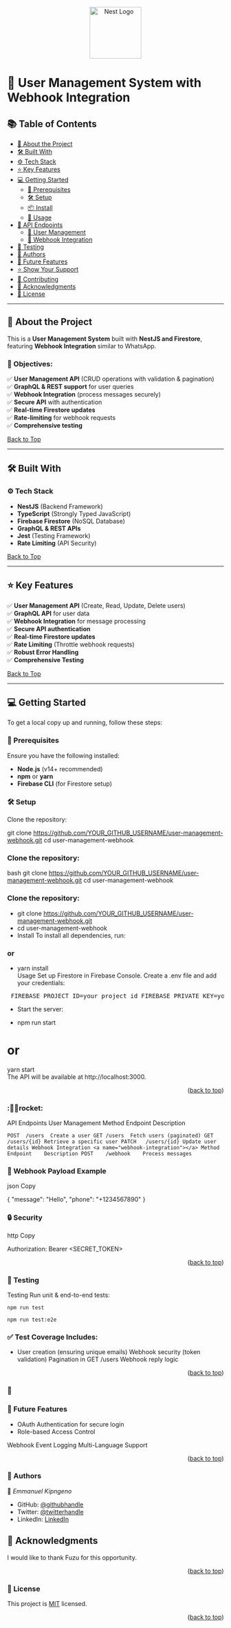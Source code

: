 <p align="center">
  <a href="http://nestjs.com/" target="blank"><img src="https://nestjs.com/img/logo-small.svg" width="120" alt="Nest Logo" /></a>
</p>

<a name="readme-top"></a>

# 🚀 User Management System with Webhook Integration  

## 📚 Table of Contents  

- [📖 About the Project](#about-project)
- [🛠️ Built With](#built-with)
- [⚙️ Tech Stack](#tech-stack)
- [⭐ Key Features](#key-features)
- [💻 Getting Started](#getting-started)
  - [🔧 Prerequisites](#prerequisites)
  - [🛠️ Setup](#setup)
  - [📦 Install](#install)
  - [🚀 Usage](#usage)
- [📡 API Endpoints](#api-endpoints)
  - [👤 User Management](#user-management)
  - [🔗 Webhook Integration](#webhook-integration)
- [🧪 Testing](#testing)
- [👥 Authors](#authors)
- [🔭 Future Features](#future-features)
- [⭐ Show Your Support](#support)
- [🤝 Contributing](#contributing)
- [🙏 Acknowledgments](#acknowledgments)
- [📝 License](#license)

---

## 📖 About the Project <a name="about-project"></a>

This is a **User Management System** built with **NestJS and Firestore**, featuring **Webhook Integration** similar to WhatsApp.

### 🔹 Objectives:
✅ **User Management API** (CRUD operations with validation & pagination)  
✅ **GraphQL & REST support** for user queries  
✅ **Webhook Integration** (process messages securely)  
✅ **Secure API** with authentication  
✅ **Real-time Firestore updates**  
✅ **Rate-limiting** for webhook requests  
✅ **Comprehensive testing**  

[Back to Top](#readme-top)

---

## 🛠️ Built With <a name="built-with"></a>

### ⚙️ Tech Stack <a name="tech-stack"></a>

- **NestJS** (Backend Framework)  
- **TypeScript** (Strongly Typed JavaScript)  
- **Firebase Firestore** (NoSQL Database)  
- **GraphQL & REST APIs**  
- **Jest** (Testing Framework)  
- **Rate Limiting** (API Security)  

[Back to Top](#readme-top)

---

## ⭐ Key Features <a name="key-features"></a>

✅ **User Management API** (Create, Read, Update, Delete users)  
✅ **GraphQL API** for user data  
✅ **Webhook Integration** for message processing  
✅ **Secure API authentication**  
✅ **Real-time Firestore updates**  
✅ **Rate Limiting** (Throttle webhook requests)  
✅ **Robust Error Handling**  
✅ **Comprehensive Testing**  

[Back to Top](#readme-top)

---

## 💻 Getting Started <a name="getting-started"></a>

To get a local copy up and running, follow these steps:

### 🔧 Prerequisites <a name="prerequisites"></a>

Ensure you have the following installed:

- **Node.js** (v14+ recommended)  
- **npm** or **yarn**  
- **Firebase CLI** (for Firestore setup)  

### 🛠️ Setup <a name="setup"></a>

Clone the repository:


git clone https://github.com/YOUR_GITHUB_USERNAME/user-management-webhook.git
cd user-management-webhook

### Clone the repository:

bash
git clone https://github.com/YOUR_GITHUB_USERNAME/user-management-webhook.git
cd user-management-webhook

### Clone the repository:

* git clone https://github.com/YOUR_GITHUB_USERNAME/user-management-webhook.git  
* cd user-management-webhook  
* Install <a name="install"></a>
To install all dependencies, run:

 
###  or  
* yarn install  
Usage <a name="usage"></a>
Set up Firestore in Firebase Console.
Create a .env file and add your credentials:

<pre> FIREBASE_PROJECT_ID=your_project_id FIREBASE_PRIVATE_KEY=your_private_key FIREBASE_CLIENT_EMAIL=your_client_email WEBHOOK_SECRET_TOKEN=your_secret_token </pre>

* Start the server:

* npm run start  
# or  
yarn start  
The API will be available at http://localhost:3000.

<p align="right">(<a href="#readme-top">back to top</a>)</p>

### :🚀🔥rocket: 

API Endpoints <a name="api-endpoints"></a>
User Management <a name="user-management"></a>
Method	Endpoint	Description

``POST	/users	Create a user
GET	/users	Fetch users (paginated)
GET	/users/{id}	Retrieve a specific user
PATCH	/users/{id}	Update user details
Webhook Integration <a name="webhook-integration"></a>
Method	Endpoint	Description
POST	/webhook	Process messages``

### 📨 Webhook Payload Example
json
Copy

{
  "message": "Hello",
  "phone": "+1234567890"
}

### 🔒 Security
http
Copy

Authorization: Bearer <SECRET_TOKEN>
<p align="right">(<a href="#readme-top">back to top</a>)</p>

### 🧪 Testing

Testing <a name="testing"></a>
Run unit & end-to-end tests:


```npm run test  ```

```npm run test:e2e  ```
### ✅ Test Coverage Includes:

* User creation (ensuring unique emails)
Webhook security (token validation)
Pagination in GET /users
Webhook reply logic
<p align="right">(<a href="#readme-top">back to top</a>)</p>

### :telescope:
 ### 🔮 Future Features<a name="future-features"></a>
* OAuth Authentication for secure login
* Role-based Access Control

Webhook Event Logging
Multi-Language Support
<p align="right">(<a href="#readme-top">back to top</a>)</p>


### 👥 Authors<a name="authors"></a>
:bust_in_silhouette: *Emmanuel Kipngeno*
- GitHub: [@githubhandle](https://github.com/kkmanuu)
- Twitter: [@twitterhandle](https://twitter.com/kkmanuu)
- LinkedIn: [LinkedIn](https://www.linkedin.com/in/emmanuel-kipngeno/)


## :pray: Acknowledgments <a name="acknowledgements"></a>
I would like to thank  Fuzu for this opportunity.
<p align="right">(<a href="#readme-top">back to top</a>)</p>

### 📜 License <a name="license"></a>
This project is [MIT](./LICENSE.md) licensed.
<p align="right">(<a href="#readme-top">back to top</a>)</p>